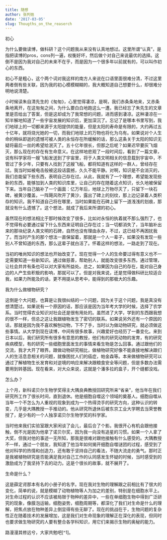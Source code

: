 ```yaml
---
title: 随想
author: 张列弛
date: '2017-03-05'
slug: Thougths_on_the_reaserch
---
```

初心

为什么要做读博，做科研？这个问题我从来没有认真地想过。这里所谓“认真”，是指把读博的pros，cons列一遍，权衡好坏，然后做个对自己来说最优的选择。这倒不是因为我对自己的未来不在乎，而是因为一个很多年以前就有的，可以叫作初心的东西。

初心不是粗心，这个两个词对我这样的南方人来说在口语里面很难分清，不过这里两者倒有些关联，因为我的初心模模糊糊的，我大概知道自己想要什么，却很难分明地说清楚。

小时候读朱自清先生的《匆匆》，心里觉得凄凉，是啊，我们赤条条地来，又赤条条地离开，在这匆匆之间，为什么要白白地跑这么一遭。我已经忘了朱先生的文章里是否给出了答案，但是这却成为了我常想的问题，进而感到凄凉。这种凄凉在一知半解地知道了一些宇宙发展的知识后，更加深沉了。忘记了是哪本书里写到，我们地球上的一切都来源于太阳提供的能量，但是太阳的寿命是有限的，大约再过五十亿年，就将烧光她的一切，而我们地球上的万物也将化为乌有。如果说对个人生命的稍纵即逝的遗憾可被人类的永恒存在所缓解的话，那么这条关于太阳的知识无疑将最后一丝的希望给泯灭了。五十亿年很长，但那之后呢？如果迟早要灰飞烟灭，那么现在的存在有生命意义。在这样地悲观了一段时间后，看到了一篇文章，说有科学家将一艘飞船发送到了宇宙里，将于人类文明相关的信息载到宇宙中，不管过了多少年，只要有人找到了这艘飞船，都将知道有这样的一群人，曾经存在过。我当时如被电击般被这段话震撼，久久不能平静。对啊，知识是不会消灭的，我们总能留下些东西，表明自己存在过。从此，我就有了一个理想，希望能发现些新的东西，能够加到人类的知识库里，让自己的存在随着这点知识，长久地被保留下来。当年自己脑补了一个画面：亿万年后，地球上万物尽灭了，只留下一块石碑，被黄沙覆盖，一阵飓风吹开了黄沙，露出了碑上的刻纹，那上边记录着人类积存的知识。我不知道自己将在哪里，当时如果能在石碑上留下一道浅浅的划痕，那就没有什么遗憾了。这个想法，就成了我后来所谓的初心。

虽然现在的想法相比于那时候改变了很多，比如对永恒的执着就不那么强烈了，也不觉得有必要通过留下什么东西来证明自己存在过；当一切都消失了，当年脑补出来的那块纪录人类文明的石碑，自然也没有理由永存，不过，这已经不再困扰我了。而当时产生的那个想法一直保留着，那就是一个人一辈子，如果没有发现一些别人不曾知道的东西，那么这辈子就白活了。怀着这样的想法，一路走到了现在。

当初的唯尚知识的想法也开始改变了。现在觉得一个人的生命要过得有意义也不一定需要知道一些新知识。通过做慈善，帮助别人，就能改变很多东西，通过管理，让社会井井有条也可以对大家有所益处。总之，如果因为自己的存在，能对自己身边的人产生些积极的影响，那就可以了。但是对我来说，还是觉得做科研比较适合我，如果力所能及的话，更不用提从思考中，能得到的那极大的乐趣。

我为什么做植物研究？

这倒是个大问题，也算是让我很纠结的一个问题，因为关于这个问题，我是真没有想清楚过。如果说有一个原因的话，那应该是因为当年考大学的时候，选择了农学系。当时觉得农业知识对社会还是很有用处的。虽然进了大学，学到的东西跟我想的很不一样，但总之这让我跟植物发生了密切的联系。如果说另外还有一个原因的话，那就是因为我不喜欢解刨动物，下不了手，当时以为做动物研究，就必须做这些事情。从大学到现在读博，中间有很多故事，兴趣爱好也经历了一番变化。来到日本以后，我们研究所有很多有意思的教授，他们有的研究动物的发育，有的研究疾病模型，有的研究一些细胞里面发生的事情来看生物是怎么回事。通过跟他们的交流，我才大开了眼界。跟做动物研究相比，做植物研究好像不能直接地解决跟们人的生活息息相关的问题，就像困扰人们的癌症，帕金森等。本来做植物研究可以通过了解植物生长发育和对逆境的响应来解决跟粮食安全等问题，但是多数办法需要用到转基因。现在看来，对大众来说，这就是个潘多拉的盒子，开个缝都没戏。

怎么办？

上个月，新科诺贝尔生物学奖得主大隅良典教授回研究所来“省亲”，他当年在我们研究所工作了很长时间，直到退休。他是细胞自噬这个领域的奠基人。细胞自噬从当年一个不怎么为人重视的现象到成为一个热得烫手的研究方向，这种认识的转变，几乎是大隅教授一手推动的。他从研究所退休后被东京工业大学聘去当荣誉教授了，是少有的一个人独享诺贝尔生物学奖的科学家。

当时他来我们实验室跟大家闲谈了会儿，最后合了个影。我很开心有机会跟他接触，倒不光是因为他拿了诺贝尔奖，因为我一向没有追星的习惯。如果一个人拿了大奖，但我对他的事迹一无所知，那我是很难对跟他接触有什么感受的。大隅教授不一样，通过一个朋友，我知道了他当年如何揭开细胞自噬谜团的过程，感受到了他对科学的热情和创造力，还有敢于坚持自己的看法，不随大流走的勇气。那时正是我被植物研究是否能满足我对自己工作的认同感发生怀疑的时候，当时感受到的激励成为了我坚持下去的动力。这是个很长的故事，就不展开了。

生命是什么？

这是薛定谔那本有名的小册子的名字。现在我对生物的理解跟之前相比有了很大的变化，简单的说，就是模糊了动物植物等人为加之的差别，特别是在细胞水平上。对生命过程的认识不应该被局限于物种的差异中，一些在单细胞生物中得到广泛研究的现象，像膜泡运输，细胞姿势，细胞周期等，都深化了我们对生命是什么的理解，把焦点放在物种差异上倒显得有些无聊了。现在的挑战在于，生物问题的复杂性正在随着技术的发展增加，这是我们对生命现象的理解正在深化的表现，但同时也要求做生物研究的人要有整合各学科知识，用它们来揭示生物的奥秘的能力。

路漫漫其修远兮，大家共勉吧[^1]。

[^]:这篇简化了的文字是对一段时间以来心路历程的一个总结，套用西游降魔的话，有过纠结，再无纠结，轻装了个上阵吧。


